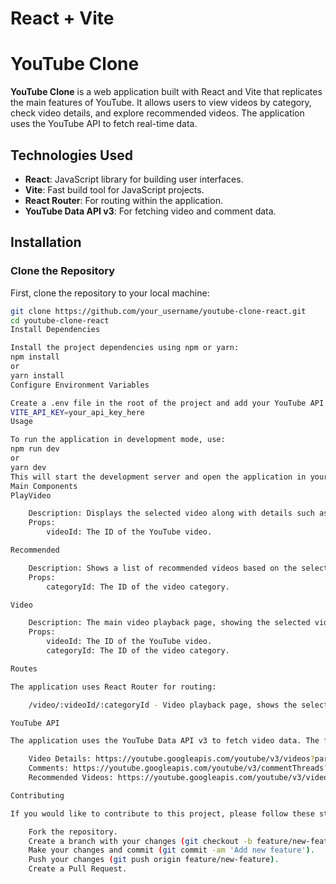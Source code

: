 # React + Vite
# YouTube Clone

**YouTube Clone** is a web application built with React and Vite that replicates the main features of YouTube. It allows users to view videos by category, check video details, and explore recommended videos. The application uses the YouTube API to fetch real-time data.

## Technologies Used

- **React**: JavaScript library for building user interfaces.
- **Vite**: Fast build tool for JavaScript projects.
- **React Router**: For routing within the application.
- **YouTube Data API v3**: For fetching video and comment data.

## Installation

### Clone the Repository

First, clone the repository to your local machine:

```bash
git clone https://github.com/your_username/youtube-clone-react.git
cd youtube-clone-react
Install Dependencies

Install the project dependencies using npm or yarn:
npm install
or
yarn install
Configure Environment Variables

Create a .env file in the root of the project and add your YouTube API key:
VITE_API_KEY=your_api_key_here
Usage

To run the application in development mode, use:
npm run dev
or
yarn dev
This will start the development server and open the application in your default web browser.
Main Components
PlayVideo

    Description: Displays the selected video along with details such as title, description, view count, likes, and comments.
    Props:
        videoId: The ID of the YouTube video.

Recommended

    Description: Shows a list of recommended videos based on the selected category.
    Props:
        categoryId: The ID of the video category.

Video

    Description: The main video playback page, showing the selected video and recommended videos.
    Props:
        videoId: The ID of the YouTube video.
        categoryId: The ID of the video category.

Routes

The application uses React Router for routing:

    /video/:videoId/:categoryId - Video playback page, shows the selected video and recommended videos based on the category.

YouTube API

The application uses the YouTube Data API v3 to fetch video data. The following endpoints are used:

    Video Details: https://youtube.googleapis.com/youtube/v3/videos?part=snippet%2CcontentDetails%2Cstatistics&id={videoId}&key={API_KEY}
    Comments: https://youtube.googleapis.com/youtube/v3/commentThreads?part=snippet%2Creplies&videoId={videoId}&key={API_KEY}
    Recommended Videos: https://youtube.googleapis.com/youtube/v3/videos?part=snippet%2CcontentDetails%2Cstatistics&chart=mostPopular&regionCode=US&videoCategoryId={categoryId}&key={API_KEY}

Contributing

If you would like to contribute to this project, please follow these steps:

    Fork the repository.
    Create a branch with your changes (git checkout -b feature/new-feature).
    Make your changes and commit (git commit -am 'Add new feature').
    Push your changes (git push origin feature/new-feature).
    Create a Pull Request.

